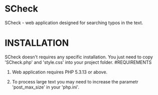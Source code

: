 # SCheck
SCheck - web application designed for searching typos in the text.
# INSTALLATION
SCheck doesn't requires any specific installation. You just need to copy 'SCheck.php' and 'style.css' into your project folder.
#REQUIREMENTS
1) Web application requires PHP 5.3.13 or above.

2) To process large text you may need to increase the parametr 'post_max_size' in your 'php.ini'.

